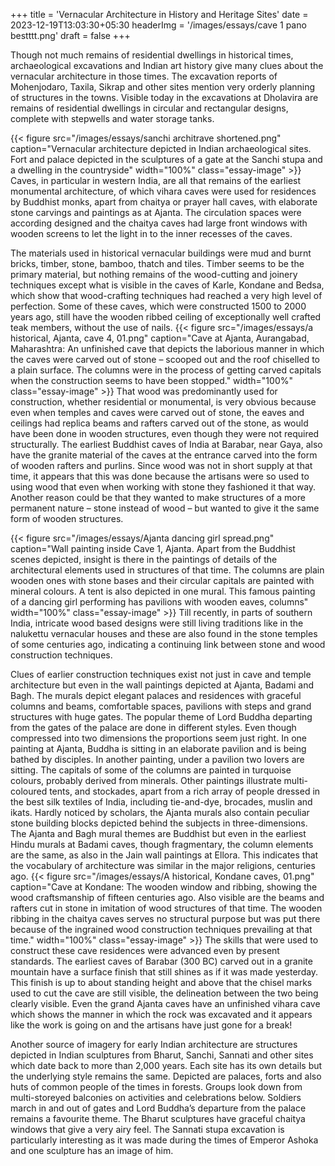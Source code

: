 +++
title = 'Vernacular Architecture in History and Heritage Sites'
date = 2023-12-19T13:03:30+05:30
headerImg = '/images/essays/cave 1 pano bestttt.png'
draft = false
+++


Though not much remains of residential dwellings in historical times, archaeological
excavations and Indian art history give many clues about the vernacular architecture in those
times. The excavation reports of Mohenjodaro, Taxila, Sikrap and other sites mention very
orderly planning of structures in the towns. Visible today in the excavations at Dholavira are
remains of residential dwellings in circular and rectangular designs, complete with stepwells
and water storage tanks.

{{< figure src="/images/essays/sanchi architrave shortened.png" caption="Vernacular architecture depicted in Indian archaeological sites. Fort and palace depicted in the sculptures of a gate at the Sanchi stupa and a dwelling in the countryside" width="100%" class="essay-image" >}}
Caves, in particular in western India, are all that remains of the earliest monumental
architecture, of which vihara caves were used for residences by Buddhist monks, apart from
chaitya or prayer hall caves, with elaborate stone carvings and paintings as at Ajanta. The
circulation spaces were according designed and the chaitya caves had large front windows
with wooden screens to let the light in to the inner recesses of the caves.


The materials used in historical vernacular buildings were mud and burnt bricks, timber,
stone, bamboo, thatch and tiles. Timber seems to be the primary material, but nothing
remains of the wood-cutting and joinery techniques except what is visible in the caves of
Karle, Kondane and Bedsa, which show that wood-crafting techniques had reached a very
high level of perfection. Some of these caves, which were constructed 1500 to 2000 years
ago, still have the wooden ribbed ceiling of exceptionally well crafted teak members, without
the use of nails. 
{{< figure src="/images/essays/a historical, Ajanta, cave 4, 01.png" caption="Cave at Ajanta, Aurangabad, Maharashtra: An unfinished cave that depicts the laborious manner in which the caves were carved out of stone – scooped out and the roof chiselled to a plain surface. The columns were in the process of getting carved capitals when the construction seems to have been stopped." width="100%" class="essay-image" >}}
That wood was predominantly used for construction, whether residential or
monumental, is very obvious because even when temples and caves were carved out of stone,
the eaves and ceilings had replica beams and rafters carved out of the stone, as would have
been done in wooden structures, even though they were not required structurally. The earliest
Buddhist caves of India at Barabar, near Gaya, also have the granite material of the caves at
the entrance carved into the form of wooden rafters and purlins. Since wood was not in short
supply at that time, it appears that this was done because the artisans were so used to using
wood that even when working with stone they fashioned it that way. Another reason could
be that they wanted to make structures of a more permanent nature – stone instead of wood
– but wanted to give it the same form of wooden structures.

{{< figure src="/images/essays/Ajanta dancing girl spread.png" caption="Wall painting inside Cave 1, Ajanta. Apart from the Buddhist scenes depicted, insight is there in the paintings of details of the architectural elements used in structures of that time. The columns are plain wooden ones with stone bases and their circular capitals are painted with mineral colours. A tent is also depicted in one mural. This famous painting of a dancing girl performing has pavilions with wooden eaves, columns" width="100%" class="essay-image" >}}
Till recently, in parts of southern India, intricate wood based designs were still living
traditions like in the nalukettu vernacular houses and these are also found in the stone
temples of some centuries ago, indicating a continuing link between stone and wood
construction techniques.

Clues of earlier construction techniques exist not just in cave and temple architecture but
even in the wall paintings depicted at Ajanta, Badami and Bagh. The murals depict elegant
palaces and residences with graceful columns and beams, comfortable spaces, pavilions with
steps and grand structures with huge gates. The popular theme of Lord Buddha departing
from the gates of the palace are done in different styles. Even though compressed into two
dimensions the proportions seem just right. In one painting at Ajanta, Buddha is sitting
in an elaborate pavilion and is being bathed by disciples. In another painting, under a
pavilion two lovers are sitting. The capitals of some of the columns are painted in turquoise
colours, probably derived from minerals. Other paintings illustrate multi-coloured tents, and
stockades, apart from a rich array of people dressed in the best silk textiles of India, including
tie-and-dye, brocades, muslin and ikats. Hardly noticed by scholars, the Ajanta murals also
contain peculiar stone building blocks depicted behind the subjects in three-dimensions.
The Ajanta and Bagh mural themes are Buddhist but even in the earliest Hindu murals at
Badami caves, though fragmentary, the column elements are the same, as also in the Jain wall
paintings at Ellora. This indicates that the vocabulary of architecture was similar in the major
religions, centuries ago.
{{< figure src="/images/essays/A historical, Kondane caves, 01.png" caption="Cave at Kondane: The wooden window and ribbing, showing the wood craftsmanship of fifteen centuries ago. Also visible are the beams and rafters cut in stone in imitation of wood structures of that time. The wooden ribbing in the chaitya caves serves no structural purpose but was put there because of the ingrained wood construction techniques prevailing at that time." width="100%" class="essay-image" >}}
The skills that were used to construct these cave residences were advanced even by present
standards. The earliest caves of Barabar (300 BC) carved out in a granite mountain have a
surface finish that still shines as if it was made yesterday. This finish is up to about standing
height and above that the chisel marks used to cut the cave are still visible, the delineation
between the two being clearly visible. Even the grand Ajanta caves have an unfinished vihara
cave which shows the manner in which the rock was excavated and it appears like the work is
going on and the artisans have just gone for a break!

Another source of imagery for early Indian architecture are structures depicted in Indian
sculptures from Bharut, Sanchi, Sannati and other sites which date back to more than 2,000
years. Each site has its own details but the underlying style remains the same. Depicted are
palaces, forts and also huts of common people of the times in forests. Groups look down
from multi-storeyed balconies on activities and celebrations below. Soldiers march in and
out of gates and Lord Buddha’s departure from the palace remains a favourite theme. The
Bharut sculptures have graceful chaitya windows that give a very airy feel. The Sannati stupa
excavation is particularly interesting as it was made during the times of Emperor Ashoka and
one sculpture has an image of him.

